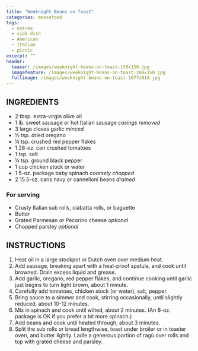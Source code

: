 ```yaml
---
title: "Weeknight Beans on Toast"
categories: moosefood
tags: 
  - entree
  - side dish
  - American
  - Italian
  - picnic
excerpt: ""
header:
  teaser: /images/weeknight-beans-on-toast-150x150.jpg
  imagefeature: /images/weeknight-beans-on-toast-200x150.jpg
  fullimage: /images/weeknight-beans-on-toast-1077x810.jpg
---
```


## INGREDIENTS
* 2 tbsp. extra-virgin olive oil
* 1 lb. sweet sausage or hot Italian sausage _casings removed_
* 3 large cloves garlic _minced_
* ½ tsp. dried oregano
* ¼ tsp. crushed red pepper flakes
* 1 28-oz. can crushed tomatoes
* 1 tsp. salt
* ¼ tsp. ground black pepper
* 1 cup chicken stock or water
* 1 5-oz. package baby spinach _coarsely chopped_
* 2 15.5-oz. cans navy or cannelloni beans _drained_

### For serving
* Crusty Italian sub rolls, ciabatta rolls, or baguette
* Butter
* Grated Parmesan or Pecorino cheese _optional_
* Chopped parsley _optional_

## INSTRUCTIONS
1. Heat oil in a large stockpot or Dutch oven over medium heat.
2. Add sausage, breaking apart with a heat-proof spatula, and cook until browned.  Drain excess liquid and grease.
3. Add garlic, oregano, red pepper flakes, and continue cooking until garlic just begins to turn light brown, about 1 minute.
4. Carefully add tomatoes, chicken stock (or water), salt, pepper.  
5. Bring sauce to a simmer and cook, stirring occasionally, until slightly reduced, about 10-12 minutes.
6. Mix in spinach and cook until wilted, about 2 minutes. (An 8-oz. package is OK if you prefer a bit more spinach.)
7. Add beans and cook until heated through, about 3 minutes.
8. Split the sub rolls or bread lengthwise, toast under broiler or in toaster oven, and butter lightly.  Ladle a generous portion of ragù over rolls and top with grated cheese and parsley.
